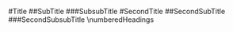 #Title
##SubTitle
###SubsubTitle
#SecondTitle
##SecondSubTitle
###SecondSubsubTitle
\numberedHeadings